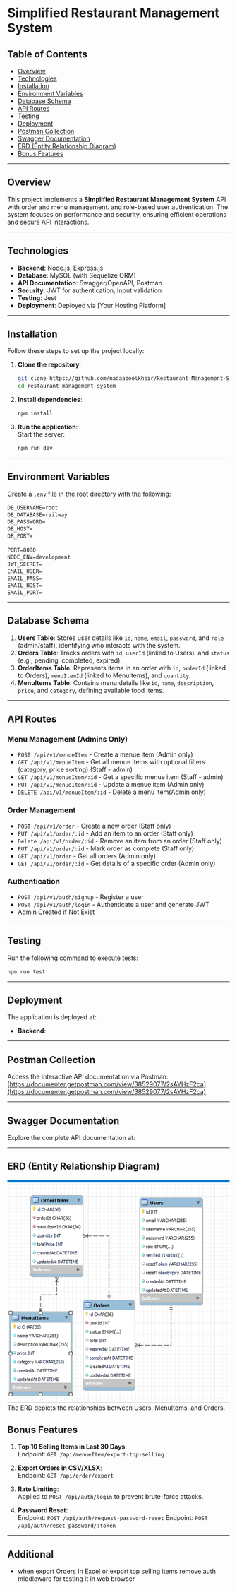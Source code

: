 
# Simplified Restaurant Management System

## Table of Contents
- [Overview](#overview)
- [Technologies](#technologies)
- [Installation](#installation)
- [Environment Variables](#environment-variables)
- [Database Schema](#database-schema)
- [API Routes](#api-routes)
- [Testing](#testing)
- [Deployment](#deployment)
- [Postman Collection](#postman-collection)
- [Swagger Documentation](#swagger-documentation)
- [ERD (Entity Relationship Diagram)](#erd)
- [Bonus Features](#bonus-features)

---

## Overview
This project implements a **Simplified Restaurant Management System** API with order and menu management. and role-based user authentication. The system focuses on performance and security, ensuring efficient operations and secure API interactions.

---

## Technologies
- **Backend**: Node.js, Express.js
- **Database**: MySQL (with Sequelize ORM)
- **API Documentation**: Swagger/OpenAPI, Postman
- **Security**: JWT for authentication, Input validation 
- **Testing**: Jest
- **Deployment**: Deployed via [Your Hosting Platform]

---

## Installation
Follow these steps to set up the project locally:

1. **Clone the repository**:  
   ```bash
   git clone https://github.com/nadaaboelkheir/Restaurant-Management-System
   cd restaurant-management-system
   ```

2. **Install dependencies**:  
   ```bash
   npm install
   ```


3. **Run the application**:  
   Start the server:
   ```bash
   npm run dev
   ```

---

## Environment Variables
Create a `.env` file in the root directory with the following:
```env
DB_USERNAME=root
DB_DATABASE=railway
DB_PASSWORD=
DB_HOST=
DB_PORT=

PORT=8080
NODE_ENV=development
JWT_SECRET=
EMAIL_USER=
EMAIL_PASS=
EMAIL_HOST=
EMAIL_PORT=
```

---

## Database Schema
1. **Users Table**: Stores user details like `id`, `name`, `email`, `password`, and `role` (admin/staff), identifying who interacts with the system.  
2. **Orders Table**: Tracks orders with `id`, `userId` (linked to Users), and `status` (e.g., pending, completed, expired).  
3. **OrderItems Table**: Represents items in an order with `id`, `orderId` (linked to Orders), `menuItemId` (linked to MenuItems), and `quantity`.  
4. **MenuItems Table**: Contains menu details like `id`, `name`, `description`, `price`, and `category`, defining available food items.  

---

## API Routes
### **Menu Management** (Admins Only)
- `POST /api/v1/menueItem` - Create a menue item (Admin only)
- `GET /api/v1/menueItem` - Get all menue items with optional filters (category, price sorting) (Staff - admin)
- `GET /api/v1/menueItem/:id` - Get a specific menue item (Staff - admin)
- `PUT /api/v1/menueItem/:id` - Update a menue item (Admin only)
- `DELETE /api/v1/menueItem/:id` - Delete a menu item(Admin only)

### **Order Management**
- `POST /api/v1/order` - Create a new order (Staff only)
- `PUT /api/v1/order/:id` - Add an item to an order (Staff only)
- `Delete /api/v1/order/:id` - Remove an item from an order (Staff only)
- `PUT /api/v1/order/:id` - Mark order as complete (Staff only)
- `GET /api/v1/order` - Get all orders (Admin only)
- `GET /api/v1/order/:id` - Get details of a specific order (Admin only)

### **Authentication**
- `POST /api/v1/auth/signup` - Register a user
- `POST /api/v1/auth/login` - Authenticate a user and generate JWT
- Admin Created if Not Exist 
---

## Testing
Run the following command to execute tests:
```bash
npm run test
```
---

## Deployment
The application is deployed at:  
- **Backend**: []()

---

## Postman Collection
Access the interactive API documentation via Postman:  
[https://documenter.getpostman.com/view/38529077/2sAYHzF2ca](https://documenter.getpostman.com/view/38529077/2sAYHzF2ca)

---

## Swagger Documentation
Explore the complete API documentation at:  
[]()

---

## ERD (Entity Relationship Diagram)
![ERD](./src/Capture.PNG)  
The ERD depicts the relationships between Users, MenuItems, and Orders.


## Bonus Features
1. **Top 10 Selling Items in Last 30 Days**:  
   Endpoint: `GET /api/menueItem/export-top-selling`

2. **Export Orders in CSV/XLSX**:  
   Endpoint: `GET /api/order/export`

3. **Rate Limiting**:  
   Applied to `POST /api/auth/login` to prevent brute-force attacks.

4. **Password Reset**:  
   Endpoint: `POST /api/auth/request-password-reset`
   Endpoint: `POST /api/auth/reset-password/:token`

---

## Additional 
- when export Orders In Excel or export top selling items remove auth middleware for testing it in web browser
